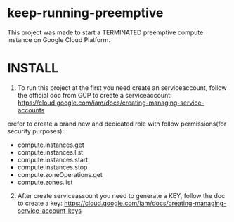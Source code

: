 # keep-running-preemptive
This project was made to start a TERMINATED preemptive compute instance on Google Cloud Platform.


# INSTALL
1) To run this project at the first you need create an serviceaccount, follow the official doc from GCP to create a serviceaccount:
https://cloud.google.com/iam/docs/creating-managing-service-accounts

prefer to create a brand new and dedicated role with follow permissions(for security purposes):
 - compute.instances.get
 - compute.instances.list
 - compute.instances.start
 - compute.instances.stop
 - compute.zoneOperations.get
 - compute.zones.list

2) After create serviceassount you need to generate a KEY, follow the doc to create a key:
https://cloud.google.com/iam/docs/creating-managing-service-account-keys

